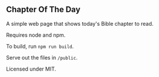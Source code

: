 ## Chapter Of The Day

A simple web page that shows today's Bible chapter to read.

Requires node and npm.

To build, run `npm run build`.

Serve out the files in `/public`.

Licensed under MIT.

